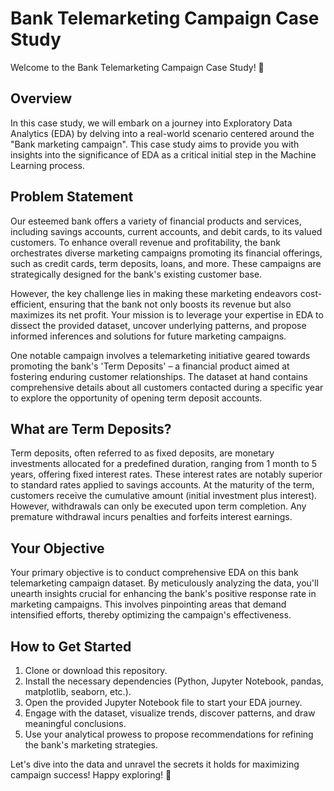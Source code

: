 # Bank Telemarketing Campaign Case Study

Welcome to the Bank Telemarketing Campaign Case Study! 🏦

## Overview

In this case study, we will embark on a journey into Exploratory Data Analytics (EDA) by delving into a real-world scenario centered around the "Bank marketing campaign". This case study aims to provide you with insights into the significance of EDA as a critical initial step in the Machine Learning process.

## Problem Statement

Our esteemed bank offers a variety of financial products and services, including savings accounts, current accounts, and debit cards, to its valued customers. To enhance overall revenue and profitability, the bank orchestrates diverse marketing campaigns promoting its financial offerings, such as credit cards, term deposits, loans, and more. These campaigns are strategically designed for the bank's existing customer base.

However, the key challenge lies in making these marketing endeavors cost-efficient, ensuring that the bank not only boosts its revenue but also maximizes its net profit. Your mission is to leverage your expertise in EDA to dissect the provided dataset, uncover underlying patterns, and propose informed inferences and solutions for future marketing campaigns.

One notable campaign involves a telemarketing initiative geared towards promoting the bank's 'Term Deposits' – a financial product aimed at fostering enduring customer relationships. The dataset at hand contains comprehensive details about all customers contacted during a specific year to explore the opportunity of opening term deposit accounts.

## What are Term Deposits?

Term deposits, often referred to as fixed deposits, are monetary investments allocated for a predefined duration, ranging from 1 month to 5 years, offering fixed interest rates. These interest rates are notably superior to standard rates applied to savings accounts. At the maturity of the term, customers receive the cumulative amount (initial investment plus interest). However, withdrawals can only be executed upon term completion. Any premature withdrawal incurs penalties and forfeits interest earnings.

## Your Objective

Your primary objective is to conduct comprehensive EDA on this bank telemarketing campaign dataset. By meticulously analyzing the data, you'll unearth insights crucial for enhancing the bank's positive response rate in marketing campaigns. This involves pinpointing areas that demand intensified efforts, thereby optimizing the campaign's effectiveness.

## How to Get Started

1. Clone or download this repository.
2. Install the necessary dependencies (Python, Jupyter Notebook, pandas, matplotlib, seaborn, etc.).
3. Open the provided Jupyter Notebook file to start your EDA journey.
4. Engage with the dataset, visualize trends, discover patterns, and draw meaningful conclusions.
5. Use your analytical prowess to propose recommendations for refining the bank's marketing strategies.

Let's dive into the data and unravel the secrets it holds for maximizing campaign success! Happy exploring! 🚀

